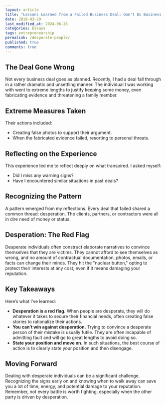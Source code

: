 ```yaml
---
layout: article
title: "Lessons Learned from a Failed Business Deal: Don't Do Business With Desperate People"
date: 2018-03-29
last_modified_at: 2024-06-26
categories: Essays
tags: entrepreneurship
permalink: /desperate-people/
published: true
comments: true
---
```

## The Deal Gone Wrong
Not every business deal goes as planned. Recently, I had a deal fall through in a rather dramatic and unsettling manner. The individual I was working with went to extreme lengths to justify keeping some money, even fabricating evidence and threatening a family member.
<!--more--> 
## Extreme Measures Taken
Their actions included:
- Creating false photos to support their argument.
- When the fabricated evidence failed, resorting to personal threats.

## Reflecting on the Experience
This experience led me to reflect deeply on what transpired. I asked myself:
- Did I miss any warning signs?
- Have I encountered similar situations in past deals?

## Recognizing the Pattern
A pattern emerged from my reflections. Every deal that failed shared a common thread: desperation. The clients, partners, or contractors were all in dire need of money or status.

## Desperation: The Red Flag
Desperate individuals often construct elaborate narratives to convince themselves that they are victims. They cannot afford to see themselves as wrong, and no amount of contractual documentation, photos, emails, or facts can change their minds. They hit the "nuclear button," opting to protect their interests at any cost, even if it means damaging your reputation.

## Key Takeaways
Here’s what I’ve learned:
- **Desperation is a red flag.** When people are desperate, they will do whatever it takes to secure their financial needs, often creating false stories to rationalize their actions.
- **You can’t win against desperation.** Trying to convince a desperate person of their mistake is usually futile. They are often incapable of admitting fault and will go to great lengths to avoid doing so.
- **State your position and move on.** In such situations, the best course of action is to clearly state your position and then disengage.

## Moving Forward
Dealing with desperate individuals can be a significant challenge. Recognizing the signs early on and knowing when to walk away can save you a lot of time, energy, and potential damage to your reputation. Remember, not every battle is worth fighting, especially when the other party is driven by desperation.